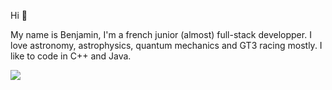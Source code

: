 Hi :wave:

My name is Benjamin, I'm a french junior (almost) full-stack developper. I love astronomy, astrophysics, quantum mechanics and GT3 racing mostly.
I like to code in C++ and Java.

<!-- hey that's private don't look! -->
<a href="https://github.com/anuraghazra/github-readme-stats">
  <img align="center" src="https://github-readme-stats-benjamindls.vercel.app/api/top-langs/?username=BenjaminDls&layout=compact&theme=dracula&langs_count=10" />
</a>
